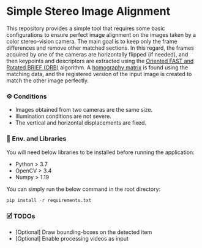 # Simple Stereo Image Alignment

This repository provides a simple tool that requires some basic configurations to ensure perfect image alignment on the images taken by a color stereo-vision camera. The main goal is to keep only the frame differences and remove other matched sections. In this regard, the frames acquired by one of the cameras are horizontally flipped (if needed), and then keypoints and descriptors are extracted using the [Oriented FAST and Rotated BRIEF (ORB)](https://docs.opencv.org/4.x/d1/d89/tutorial_py_orb.html "Oriented FAST and Rotated BRIEF (ORB)") algorithm. A [homography matrix](https://docs.opencv.org/4.x/d1/de0/tutorial_py_feature_homography.html "homography matrix") is found using the matching data, and the registered version of the input image is created to match the other image perfectly.

### ⚙️ Conditions

- Images obtained from two cameras are the same size.
- Illumination conditions are not severe.
- The vertical and horizontal displacements are fixed.

### 🚀 Env. and Libraries

You will need below libraries to be installed before running the application:

- Python > 3.7
- OpenCV > 3.4
- Numpy > 1.19

You can simply run the below command in the root directory:

```python
pip install -r requirements.txt
```

### 🗹 TODOs

- [Optional] Draw bounding-boxes on the detected item
- [Optional] Enable processing videos as input
